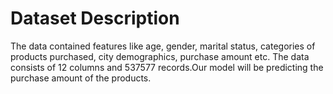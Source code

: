 # Dataset Description
 The data contained features like age, gender, marital status, categories of products purchased, city demographics, purchase amount etc. The data consists of 12 columns and 537577 records.Our model will be predicting the purchase amount of the products.


